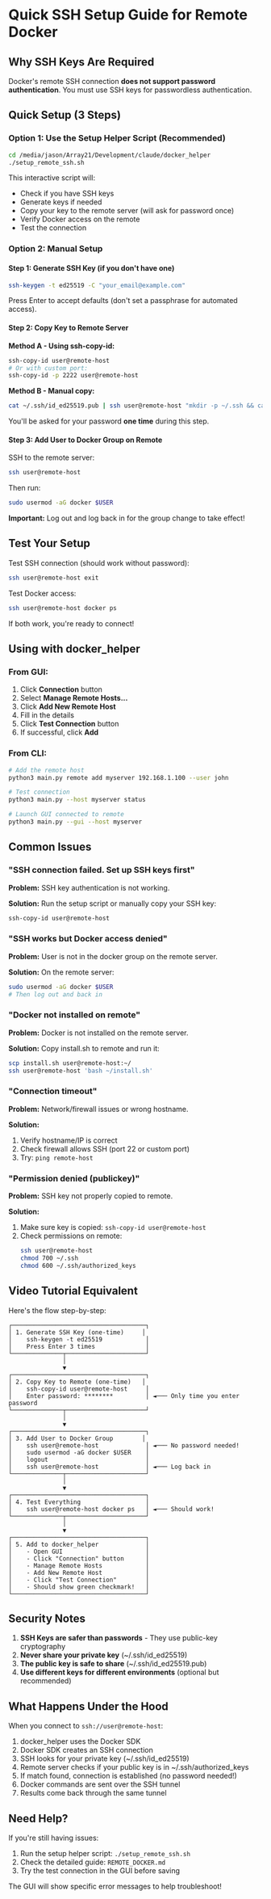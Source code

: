 # Quick SSH Setup Guide for Remote Docker

## Why SSH Keys Are Required

Docker's remote SSH connection **does not support password authentication**. You must use SSH keys for passwordless authentication.

## Quick Setup (3 Steps)

### Option 1: Use the Setup Helper Script (Recommended)

```bash
cd /media/jason/Array21/Development/claude/docker_helper
./setup_remote_ssh.sh
```

This interactive script will:
- Check if you have SSH keys
- Generate keys if needed
- Copy your key to the remote server (will ask for password once)
- Verify Docker access on the remote
- Test the connection

### Option 2: Manual Setup

#### Step 1: Generate SSH Key (if you don't have one)

```bash
ssh-keygen -t ed25519 -C "your_email@example.com"
```

Press Enter to accept defaults (don't set a passphrase for automated access).

#### Step 2: Copy Key to Remote Server

**Method A - Using ssh-copy-id:**
```bash
ssh-copy-id user@remote-host
# Or with custom port:
ssh-copy-id -p 2222 user@remote-host
```

**Method B - Manual copy:**
```bash
cat ~/.ssh/id_ed25519.pub | ssh user@remote-host "mkdir -p ~/.ssh && cat >> ~/.ssh/authorized_keys"
```

You'll be asked for your password **one time** during this step.

#### Step 3: Add User to Docker Group on Remote

SSH to the remote server:
```bash
ssh user@remote-host
```

Then run:
```bash
sudo usermod -aG docker $USER
```

**Important:** Log out and log back in for the group change to take effect!

## Test Your Setup

Test SSH connection (should work without password):
```bash
ssh user@remote-host exit
```

Test Docker access:
```bash
ssh user@remote-host docker ps
```

If both work, you're ready to connect!

## Using with docker_helper

### From GUI:

1. Click **Connection** button
2. Select **Manage Remote Hosts...**
3. Click **Add New Remote Host**
4. Fill in the details
5. Click **Test Connection** button
6. If successful, click **Add**

### From CLI:

```bash
# Add the remote host
python3 main.py remote add myserver 192.168.1.100 --user john

# Test connection
python3 main.py --host myserver status

# Launch GUI connected to remote
python3 main.py --gui --host myserver
```

## Common Issues

### "SSH connection failed. Set up SSH keys first"

**Problem:** SSH key authentication is not working.

**Solution:** Run the setup script or manually copy your SSH key:
```bash
ssh-copy-id user@remote-host
```

### "SSH works but Docker access denied"

**Problem:** User is not in the docker group on the remote server.

**Solution:** On the remote server:
```bash
sudo usermod -aG docker $USER
# Then log out and back in
```

### "Docker not installed on remote"

**Problem:** Docker is not installed on the remote server.

**Solution:** Copy install.sh to remote and run it:
```bash
scp install.sh user@remote-host:~/
ssh user@remote-host 'bash ~/install.sh'
```

### "Connection timeout"

**Problem:** Network/firewall issues or wrong hostname.

**Solution:**
1. Verify hostname/IP is correct
2. Check firewall allows SSH (port 22 or custom port)
3. Try: `ping remote-host`

### "Permission denied (publickey)"

**Problem:** SSH key not properly copied to remote.

**Solution:**
1. Make sure key is copied: `ssh-copy-id user@remote-host`
2. Check permissions on remote:
   ```bash
   ssh user@remote-host
   chmod 700 ~/.ssh
   chmod 600 ~/.ssh/authorized_keys
   ```

## Video Tutorial Equivalent

Here's the flow step-by-step:

```
┌─────────────────────────────────────┐
│ 1. Generate SSH Key (one-time)     │
│    ssh-keygen -t ed25519            │
│    Press Enter 3 times              │
└──────────────┬──────────────────────┘
               │
               ▼
┌─────────────────────────────────────┐
│ 2. Copy Key to Remote (one-time)   │
│    ssh-copy-id user@remote-host     │
│    Enter password: ********         │ ◄─── Only time you enter password
└──────────────┬──────────────────────┘
               │
               ▼
┌─────────────────────────────────────┐
│ 3. Add User to Docker Group        │
│    ssh user@remote-host             │ ◄─── No password needed!
│    sudo usermod -aG docker $USER    │
│    logout                           │
│    ssh user@remote-host             │ ◄─── Log back in
└──────────────┬──────────────────────┘
               │
               ▼
┌─────────────────────────────────────┐
│ 4. Test Everything                  │
│    ssh user@remote-host docker ps   │ ◄─── Should work!
└──────────────┬──────────────────────┘
               │
               ▼
┌─────────────────────────────────────┐
│ 5. Add to docker_helper             │
│    - Open GUI                       │
│    - Click "Connection" button      │
│    - Manage Remote Hosts            │
│    - Add New Remote Host            │
│    - Click "Test Connection"        │
│    - Should show green checkmark!   │
└─────────────────────────────────────┘
```

## Security Notes

1. **SSH Keys are safer than passwords** - They use public-key cryptography
2. **Never share your private key** (~/.ssh/id_ed25519)
3. **The public key is safe to share** (~/.ssh/id_ed25519.pub)
4. **Use different keys for different environments** (optional but recommended)

## What Happens Under the Hood

When you connect to `ssh://user@remote-host`:

1. docker_helper uses the Docker SDK
2. Docker SDK creates an SSH connection
3. SSH looks for your private key (~/.ssh/id_ed25519)
4. Remote server checks if your public key is in ~/.ssh/authorized_keys
5. If match found, connection is established (no password needed!)
6. Docker commands are sent over the SSH tunnel
7. Results come back through the same tunnel

## Need Help?

If you're still having issues:

1. Run the setup helper script: `./setup_remote_ssh.sh`
2. Check the detailed guide: `REMOTE_DOCKER.md`
3. Try the test connection in the GUI before saving

The GUI will show specific error messages to help troubleshoot!
